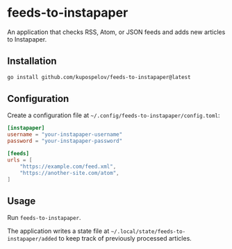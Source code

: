 # feeds-to-instapaper

An application that checks RSS, Atom, or JSON feeds and adds new articles to Instapaper.

## Installation

```bash
go install github.com/kupospelov/feeds-to-instapaper@latest
```

## Configuration

Create a configuration file at `~/.config/feeds-to-instapaper/config.toml`:

```toml
[instapaper]
username = "your-instapaper-username"
password = "your-instapaper-password"

[feeds]
urls = [
    "https://example.com/feed.xml",
    "https://another-site.com/atom",
]
```

## Usage

Run `feeds-to-instapaper`.

The application writes a state file at `~/.local/state/feeds-to-instapaper/added` to keep track of previously processed articles.
